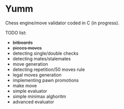 # Yumm

Chess engine/move validator coded in C (in progress).

TODO list:

- ~~bitboards~~
- ~~pieces moves~~
- detecting single/double checks
- detecting mates/stalemates
- move generation
- detecting repetition/50 moves rule
- legal moves generation
- implementing pawn promotions
- make move
- simple evaluator
- simple minimax alghoritm
- advanced evaluator
